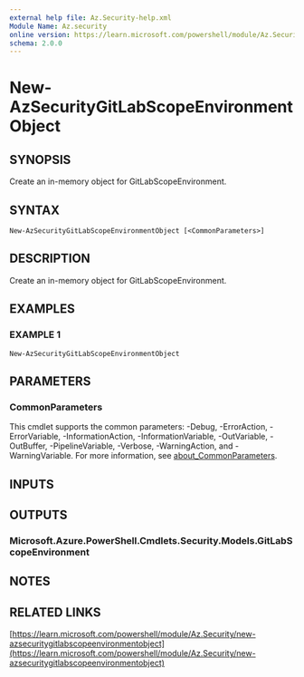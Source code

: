 ```yaml
---
external help file: Az.Security-help.xml
Module Name: Az.security
online version: https://learn.microsoft.com/powershell/module/Az.Security/new-azsecuritygitlabscopeenvironmentobject
schema: 2.0.0
---
```


# New-AzSecurityGitLabScopeEnvironmentObject

## SYNOPSIS
Create an in-memory object for GitLabScopeEnvironment.

## SYNTAX

```
New-AzSecurityGitLabScopeEnvironmentObject [<CommonParameters>]
```

## DESCRIPTION
Create an in-memory object for GitLabScopeEnvironment.

## EXAMPLES

### EXAMPLE 1
```
New-AzSecurityGitLabScopeEnvironmentObject
```

## PARAMETERS

### CommonParameters
This cmdlet supports the common parameters: -Debug, -ErrorAction, -ErrorVariable, -InformationAction, -InformationVariable, -OutVariable, -OutBuffer, -PipelineVariable, -Verbose, -WarningAction, and -WarningVariable. For more information, see [about_CommonParameters](http://go.microsoft.com/fwlink/?LinkID=113216).

## INPUTS

## OUTPUTS

### Microsoft.Azure.PowerShell.Cmdlets.Security.Models.GitLabScopeEnvironment
## NOTES

## RELATED LINKS

[https://learn.microsoft.com/powershell/module/Az.Security/new-azsecuritygitlabscopeenvironmentobject](https://learn.microsoft.com/powershell/module/Az.Security/new-azsecuritygitlabscopeenvironmentobject)

